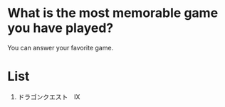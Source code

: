 # What is the most memorable game you have played?
You can answer your favorite game.

# List
1. ドラゴンクエスト　IX
